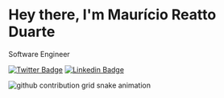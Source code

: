 # Hey there, I'm Maurício Reatto Duarte

Software Engineer

[![Twitter Badge](https://img.shields.io/badge/-@mauriciord-6633cc?style=flat-square&labelColor=6633cc&logo=twitter&logoColor=white&link=https://twitter.com/mauriciord)](https://twitter.com/mauriciord)
[![Linkedin Badge](https://img.shields.io/badge/-Mauricio%20R%20Duarte-6633cc?style=flat-square&logo=Linkedin&logoColor=white&link=https://www.linkedin.com/in/mauriciord/)](https://www.linkedin.com/in/mauriciord/)

<picture>
  <source media="(prefers-color-scheme: dark)" srcset="https://raw.githubusercontent.com/mauriciord/mauriciord/output/github-contribution-grid-snake-dark.svg">
  <source media="(prefers-color-scheme: light)" srcset="https://raw.githubusercontent.com/mauriciord/mauriciord/output/github-contribution-grid-snake.svg">
  <img alt="github contribution grid snake animation" src="https://raw.githubusercontent.com/mauriciord/mauriciord/output/github-contribution-grid-snake.svg">
</picture> 

